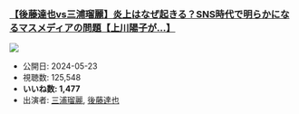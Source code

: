 ### [【後藤達也vs三浦瑠麗】炎上はなぜ起きる？SNS時代で明らかになるマスメディアの問題【上川陽子が…】](https://www.youtube.com/watch?v=bLxDvBFlT50)
[![](https://img.youtube.com/vi/bLxDvBFlT50/sddefault.jpg)](https://www.youtube.com/watch?v=bLxDvBFlT50)
-   公開日: 2024-05-23
-   視聴数: 125,548
-   **いいね数: 1,477**
-   出演者: [三浦瑠麗](/rehacq_fan/people/三浦瑠麗 "wikilink"), [後藤達也](/rehacq_fan/people/後藤達也 "wikilink")
